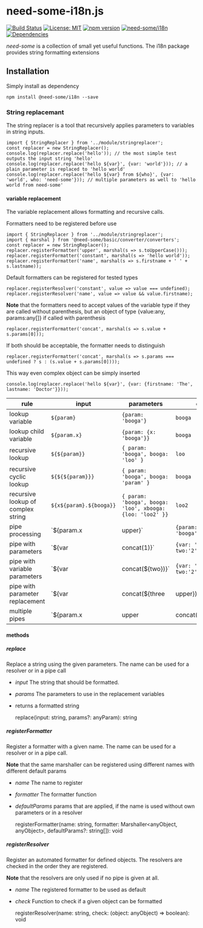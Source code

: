 # need-some-i18n.js
[![Build Status](https://travis-ci.org/need-some/need-some-i18n.js.svg?branch=master)](https://travis-ci.org/need-some/need-some-i18n.js)
[![License: MIT](https://img.shields.io/badge/License-MIT-yellow.svg)](https://opensource.org/licenses/MIT)
[![npm version](https://badge.fury.io/js/%40need-some%2Fi18n.svg)](https://badge.fury.io/js/%40need-some%2Fi18n)
[![need-some/i18n](https://img.shields.io/badge/need--some-i18n-ff69b4.svg)](https://www.npmjs.com/org/need-some)
[![Dependencies](https://david-dm.org/need-some/need-some-i18n.js/status.svg)](https://david-dm.org/need-some/need-some-i18n.js)

_need-some_ is a collection of small yet useful functions.
The i18n package provides string formatting extensions

## Installation
Simply install as dependency

	npm install @need-some/i18n --save

### String replacemant

The string replacer is a tool that recursively applies parameters to variables in string inputs.

	import { StringReplacer } from '../module/stringreplacer';
	const replacer = new StringReplacer();
	console.log(replacer.replace('hello')); // the most simple test outputs the input string 'hello'
	console.log(replacer.replace('hello ${var}', {var: 'world'})); // a plain parameter is replaced to 'hello world'
	console.log(replacer.replace('hello ${var} from ${who}', {var: 'world', who: 'need-some'})); // multiple parameters as well to 'hello world from need-some'

#### variable replacement

The variable replacement allows formatting and recursive calls.

Formatters need to be registered before use

	import { StringReplacer } from '../module/stringreplacer';
	import { marshal } from '@need-some/basic/converter/converters';
	const replacer = new StringReplacer();
	replacer.registerFormatter('upper', marshal(s => s.toUpperCase()));
	replacer.registerFormatter('constant', marshal(s => 'hello world'));
	replacer.registerFormatter('name', marshal(s => s.firstname + ' ' + s.lastname));

Default formatters can be registered for tested types

	replacer.registerResolver('constant', value => value === undefined);
	replacer.registerResolver('name', value => value && value.firstname);

__Note__ that the formatters need to accept values of the variable type if they are called without parenthesis, 
but an object of type {value:any, params:any[]} if called with parenthesis

	replacer.registerFormatter('concat', marshal(s => s.value + s.params[0]));

If both should be acceptable, the formatter needs to distinguish

	replacer.registerFormatter('concat', marshal(s => s.params === undefined ? s : (s.value + s.params[0])));


This way even complex object can be simply inserted

	console.log(replacer.replace('hello ${var}', {var: {firstname: 'The', lastname: 'Doctor'}}));


rule | input | parameters | output
--- | --- | --- | ---
lookup variable | `${param}` | `{param: 'booga'}` | `booga`
lookup child variable | `${param.x}` | `{param: {x: 'booga'}}` | `booga`
recursive lookup | `${${param}}` | `{ param: 'booga', booga: 'loo' }` | `loo`
recursive cyclic lookup | `${${${param}}}` | `{ param: 'booga', booga: 'param' }` | `booga`
recursive lookup of complex string | `${x${param}.${booga}}` | `{ param: 'booga', booga: 'loo', xbooga:{loo: 'loo2' }}` | `loo2`
pipe processing | `${param.x | upper}` | `{param: {x: 'booga'}}` | `BOOGA`
pipe with parameters | `${var | concat(1)}` | `{var: 'variant', two:'2'}` | `variant1`
pipe with variable parameters | `${var | concat(${two})}` | `{var: 'variant', two:'2'}` | `variant2`
pipe with parameter replacement | `${var | concat(${three|upper})}` | `{var: 'variant', three:'three'}` | `variantTHREE`
multiple pipes | `${param.x | upper | concat(${param.x})}` | `{param: {x: 'booga'}}` | `BOOGAbooga`


#### methods

##### replace

Replace a string using the given parameters.
The name can be used for a resolver or in a pipe call
 * _input_ The string that should be formatted.
 * _params_ The parameters to use in the replacement variables
 * returns a formatted string

	replace(input: string, params?: anyParam): string

##### registerFormatter

Register a formatter with a given name.
The name can be used for a resolver or in a pipe call.

__Note__ that the same marshaller can be registered using different names with different default params
 * _name_ The name to register
 * _formatter_ The formatter function
 * _defaultParams_ params that are applied, if the name is used without own parameters or in a resolver

	registerFormatter(name: string, formatter: Marshaller<anyObject, anyObject>, defaultParams?: string[]): void

##### registerResolver

Register an automated formatter for defined objects.
The resolvers are checked in the order they are registered.

__Note__ that the resolvers are only used if no pipe is given at all.
 * _name_ The registered formatter to be used as default
 * _check_ Function to check if a given object can be formatted

	registerResolver(name: string, check: (object: anyObject) => boolean): void
